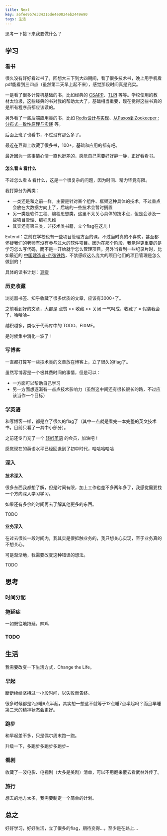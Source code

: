 ```yaml
---
title: Next
key: a6fee957e334316de4e0024eb2449e90
tags: 生活
---
```


思考一下接下来我要做什么？

<!--more-->

## 学习

### 看书

很久没有好好看过书了，回想大三下到大四期间，看了很多技术书，晚上用手机看pdf能看到三四点（虽然第二天早上起不来），感觉那段时间真是充实。

一是看了很多计算机基础的书，比如经典的 [CSAPP](https://book.douban.com/subject/26912767/)、[TLPI](https://book.douban.com/subject/25809330/) 等等。学校使用的教材太垃圾，这些经典的书对我的帮助太大了，基础相当重要，现在觉得这些书真的是所有程序员都应该读的。

另外看了一些后端应用类的书，比如 [Redis设计与实现](https://book.douban.com/subject/25900156/)、[从Paxos到Zookeeper : 分布式一致性原理与实践](https://book.douban.com/subject/26292004/) 等。

后面上班了也看书，不过没有那么多了。

最近在豆瓣上收藏了很多书，100+，基础和应用的都有吧。

最近因为一些事情心情一直也挺差的，感觉自己需要好好静一静，正好看看书。

#### 怎么看 & 看什么

不过怎么看 & 看什么，这是一个很复杂的问题，因为时间、精力毕竟有限。

我打算分为两类：

- 一类还是和之前一样，主要是针对某个组件、框架这种具体的技术，不过重点会放在大数据方向上了，后端的一些技术会暂时搁置
- 另一类是软件工程、编程思想类，这里不太关心具体的技术点，但是会涉及一些项目管理、编程思维
- 其实还有第三类，非技术类书籍，立个flag在这儿！

Extend：之前在学校也有一些项目管理方面的课，不过当时真的不喜欢，甚至都怀疑我们的老师有没有参与过大的软件项目。因为在那个阶段，我觉得更重要的是学习怎么写代码，而不是一开始就学怎么管理项目。另外当看到一些纪录片时，比如最近的 [中国建造者-京张铁路](https://www.bilibili.com/video/av22695947/?p=5)，不禁感叹这么庞大的项目他们的项目管理是怎么做到的！

具体的读书计划：[豆瓣](https://www.douban.com/people/172645101/)

### 历史收藏

浏览器书签、知乎收藏了很多优质的文章，应该有3000+了。 

之前看到好的文章，大都是 点赞 >> 收藏 >> 关闭 一气呵成，收藏了 = 假装我会了，哈哈哈~

越积越多，类似于代码库中的 TODO、FIXME。

是时候集中消化一波了！

### 写博客

一直都打算写一些技术类的文章放在博客上，立了很久的flag了。

虽然写博客是一个极其费时间的事情，但是可以：

- 一方面可以帮助自己学习
- 另一方面想逐渐有一点点技术影响力（虽然这中间还有很长很长的路，不过应该当作一个目标）

### 学英语

和写博客一样，都是立了很久的flag了（其中一点就是看完一本完整的英文技术书，目前只看了一其中小部分）。

之前还专门充了一个 [轻听英语](https://apps.apple.com/cn/app/id1411918373) 的会员，加油吧！

感觉现在的英语水平已经回退到了初中时代，哈哈哈哈哈

### 深入

#### 技术深入

很多东西我都想了解，但是时间有限，加上工作也差不多两年多了，我感觉需要找一个方向深入学习学习。

如果还有多余的时间再去了解其他更多的东西。

TODO

#### 业务深入

在过去很长一段时间内，我其实是很抵触业务的，我只想关心实现，至于业务真的不想关心。

可是渐渐地，我需要改变这种错误的想法。

TODO

## 思考

### 时间分配
### 拖延症

一如既往地拖延，辣鸡

### TODO

## 生活

我需要改变一下生活方式，Change the Life。

### 早起

断断续续坚持过一小段时间，以失败而告终。

很多时候都是2点睡9点半起，其实想一想这不就等于12点睡7点半起吗？而且早睡第二天的精神状态会更好。

### 跑步

和早起差不多，只是偶尔周末跑一跑。

升级一下，多跑步多跑步多跑步~

### 看剧

收藏了一波电影、电视剧（大多是美剧）清单，可以不用翻来覆去看武林外传了。

### 旅行

想去的地方太多，我需要制定一个简单的计划。

## 总之

好好学习，好好生活，立了很多的flag，期待变得...，至少是在路上...
